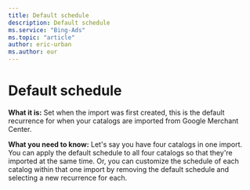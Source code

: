 ```yaml
---
title: Default schedule
description: Default schedule
ms.service: "Bing-Ads"
ms.topic: "article"
author: eric-urban
ms.author: eur
---
```


# Default schedule

**What it is:**  Set when the import was first created, this is the default recurrence for when your catalogs are imported from Google Merchant Center.

**What you need to know:**  Let's say you have four catalogs in one import. You can apply the default schedule to all four catalogs so that they're imported at the same time. Or, you can customize the schedule of each catalog within that one import by removing the default schedule and selecting a new recurrence for each.


